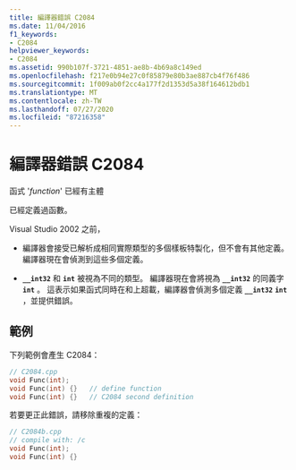 ```yaml
---
title: 編譯器錯誤 C2084
ms.date: 11/04/2016
f1_keywords:
- C2084
helpviewer_keywords:
- C2084
ms.assetid: 990b107f-3721-4851-ae8b-4b69a8c149ed
ms.openlocfilehash: f217e0b94e27c0f85879e80b3ae887cb4f76f486
ms.sourcegitcommit: 1f009ab0f2cc4a177f2d1353d5a38f164612bdb1
ms.translationtype: MT
ms.contentlocale: zh-TW
ms.lasthandoff: 07/27/2020
ms.locfileid: "87216358"
---
```

# <a name="compiler-error-c2084"></a>編譯器錯誤 C2084

函式 '*function*' 已經有主體

已經定義過函數。

Visual Studio 2002 之前，

- 編譯器會接受已解析成相同實際類型的多個樣板特製化，但不會有其他定義。 編譯器現在會偵測到這些多個定義。

- **`__int32`** 和 **`int`** 被視為不同的類型。 編譯器現在會將視為 **`__int32`** 的同義字 **`int`** 。 這表示如果函式同時在和上超載，編譯器會偵測多個定義 **`__int32`** **`int`** ，並提供錯誤。

## <a name="example"></a>範例

下列範例會產生 C2084：

```cpp
// C2084.cpp
void Func(int);
void Func(int) {}   // define function
void Func(int) {}   // C2084 second definition
```

若要更正此錯誤，請移除重複的定義：

```cpp
// C2084b.cpp
// compile with: /c
void Func(int);
void Func(int) {}
```

